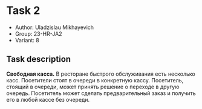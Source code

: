 # Task 2

- Author: Uladzislau Mikhayevich
- Group: 23-HR-JA2
- Variant: 8

## Task description
**Свободная касса.** В ресторане быстрого обслуживания есть несколько
касс. Посетители стоят в очереди в конкретную кассу. Посетитель,
стоящий в очереди, может принять решение о переходе в другую очередь.
Посетитель может сделать предварительный заказ и получить его в любой
кассе без очереди.